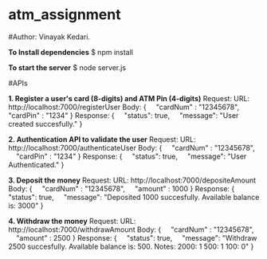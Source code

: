 # atm_assignment

#Author: Vinayak Kedari.

**To Install dependencies**
$ npm install

**To start the server**
$ node server.js

#APIs

**1. Register a user's card (8-digits) and ATM Pin (4-digits)**
Request:
URL: http://localhost:7000/registerUser
Body: {
    "cardNum" : "12345678",
    "cardPin" : "1234"
}
Response:
{
    "status": true,
    "message": "User created succesfully."
}

**2. Authentication API to validate the user**
Request:
URL: http://localhost:7000/authenticateUser
Body: {
    "cardNum" : "12345678",
    "cardPin" : "1234"
}
Response:
{
    "status": true,
    "message": "User Authenticated."
}

**3. Deposit the money**
Request:
URL: http://localhost:7000/depositeAmount
Body: {
    "cardNum" : "12345678",
    "amount" : 1000
}
Response:
{
    "status": true,
    "message": "Deposited 1000 succesfully. Available balance is: 3000"
}

**4. Withdraw the money**
Request:
URL: http://localhost:7000/withdrawAmount
Body: {
    "cardNum" : "12345678",
    "amount" : 2500
}
Response:
{
    "status": true,
    "message": "Withdraw 2500 succesfully. Available balance is: 500. Notes: 2000: 1 500: 1 100: 0"
}
